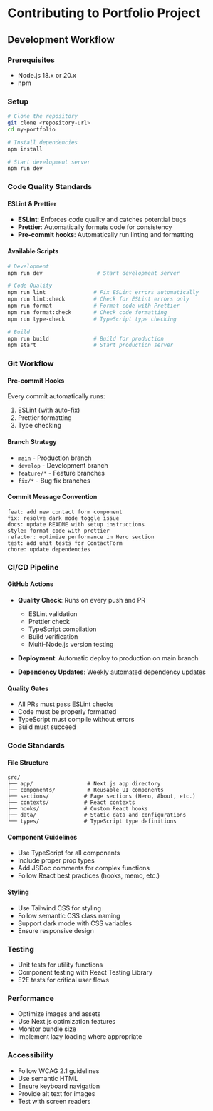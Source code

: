 # Contributing to Portfolio Project

## Development Workflow

### Prerequisites

- Node.js 18.x or 20.x
- npm

### Setup

```bash
# Clone the repository
git clone <repository-url>
cd my-portfolio

# Install dependencies
npm install

# Start development server
npm run dev
```

### Code Quality Standards

#### ESLint & Prettier

- **ESLint**: Enforces code quality and catches potential bugs
- **Prettier**: Automatically formats code for consistency
- **Pre-commit hooks**: Automatically run linting and formatting

#### Available Scripts

```bash
# Development
npm run dev                 # Start development server

# Code Quality
npm run lint               # Fix ESLint errors automatically
npm run lint:check         # Check for ESLint errors only
npm run format             # Format code with Prettier
npm run format:check       # Check code formatting
npm run type-check         # TypeScript type checking

# Build
npm run build              # Build for production
npm start                  # Start production server
```

### Git Workflow

#### Pre-commit Hooks

Every commit automatically runs:

1. ESLint (with auto-fix)
2. Prettier formatting
3. Type checking

#### Branch Strategy

- `main` - Production branch
- `develop` - Development branch
- `feature/*` - Feature branches
- `fix/*` - Bug fix branches

#### Commit Message Convention

```
feat: add new contact form component
fix: resolve dark mode toggle issue
docs: update README with setup instructions
style: format code with prettier
refactor: optimize performance in Hero section
test: add unit tests for ContactForm
chore: update dependencies
```

### CI/CD Pipeline

#### GitHub Actions

- **Quality Check**: Runs on every push and PR
  - ESLint validation
  - Prettier check
  - TypeScript compilation
  - Build verification
  - Multi-Node.js version testing

- **Deployment**: Automatic deploy to production on main branch
- **Dependency Updates**: Weekly automated dependency updates

#### Quality Gates

- All PRs must pass ESLint checks
- Code must be properly formatted
- TypeScript must compile without errors
- Build must succeed

### Code Standards

#### File Structure

```
src/
├── app/                 # Next.js app directory
├── components/          # Reusable UI components
├── sections/           # Page sections (Hero, About, etc.)
├── contexts/           # React contexts
├── hooks/              # Custom React hooks
├── data/               # Static data and configurations
└── types/              # TypeScript type definitions
```

#### Component Guidelines

- Use TypeScript for all components
- Include proper prop types
- Add JSDoc comments for complex functions
- Follow React best practices (hooks, memo, etc.)

#### Styling

- Use Tailwind CSS for styling
- Follow semantic CSS class naming
- Support dark mode with CSS variables
- Ensure responsive design

### Testing

- Unit tests for utility functions
- Component testing with React Testing Library
- E2E tests for critical user flows

### Performance

- Optimize images and assets
- Use Next.js optimization features
- Monitor bundle size
- Implement lazy loading where appropriate

### Accessibility

- Follow WCAG 2.1 guidelines
- Use semantic HTML
- Ensure keyboard navigation
- Provide alt text for images
- Test with screen readers
